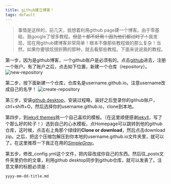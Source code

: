 ```yaml
---
title: github建立博客！
tags: default
---
```


> 事情是这样的，前几天，我想着利用github page建一个博客。由于零基础，我google了很多教程。~~但是！都不好用！因为他们都过时了！~~我发现，现在用github建博客非常简单！根本不像那些教程做的那么复杂！当然，如果你要很炫很折腾的那种，就去看那些教程。下面来说说我的教程。

第一步，因为是github博客，一个github账户是必须有的。点击[github](https://github.com/)进去，注册一个账户。有了账户之后，点击如下位置，新建一个仓库（repository）。
![new-repository](https://github.com/pzweuj/pzweuj.github.io/raw/master/downloads/images/github-new-repository.png)

第二步，按下面新建一个仓库，仓库名是username.github.io。注意username改成自己的名字！
![create-repository](https://github.com/pzweuj/pzweuj.github.io/raw/master/downloads/images/github-create-new-repository.png)

第三步，安装[github desktop](https://desktop.github.com/)，安装过程略，装好之后登录你的github账户，ctrl+shift+O，然后选择你的username.github.io，clone到本地。

第四步，到[jekyll themes](http://jekyllthemes.org/)挑一个自己喜欢的模板。（在这里顺便感谢[jekyll](https://github.com/jekyll/jekyll)，写了个那么好的轮子！）选到自己的心水模板，点Homepage可以跳转到他的github仓库，这时候，点击右上角那个绿绿的**Clone or download**，然后点击download zip。之后，把这个压缩包解压到你本地的username.github.io文件夹里，就可以了。在这里推荐一下我正在用的[_SimpleGray_](https://github.com/mytharcher/SimpleGray)。

第五步，修改_config.yml这个文件，把内容改成你自己的东西。然后往_posts文件夹里扔你的文章，利用github desktop同步到github仓库，就可以发表了。注意文章的标题必须是：
```
yyyy-mm-dd-title.md
```
[^_^]:真正意义上的第一篇文章，献给我的第一个读者$#。